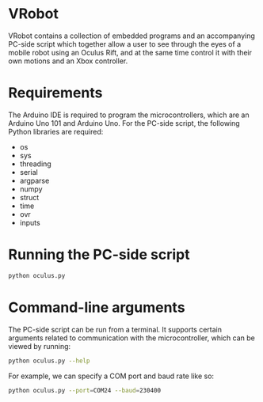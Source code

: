 # VRobot
VRobot contains a collection of embedded programs and an accompanying PC-side script which together allow a user to see through the eyes of a mobile robot using an Oculus Rift, and at the same time control it with their own motions and an Xbox controller.

# Requirements
The Arduino IDE is required to program the microcontrollers, which are an Arduino Uno 101 and Arduino Uno. For the PC-side script, the following Python libraries are required:
- os
- sys
- threading
- serial
- argparse
- numpy
- struct
- time
- ovr
- inputs

# Running the PC-side script
```Bash
python oculus.py
```

# Command-line arguments
The PC-side script can be run from a terminal. It supports certain arguments related to communication with the microcontroller, which can be viewed by running:
```Bash
python oculus.py --help
```

For example, we can specify a COM port and baud rate like so:
```Bash
python oculus.py --port=COM24 --baud=230400
```
